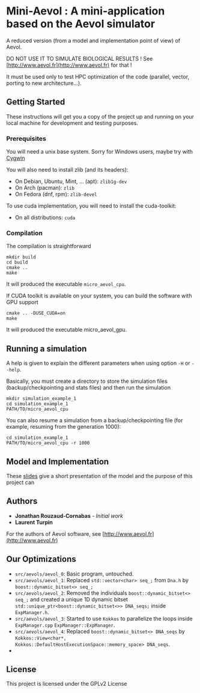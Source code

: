 # Mini-Aevol : A mini-application based on the Aevol simulator

A reduced version (from a model and implementation point of view) of Aevol.

DO NOT USE IT TO SIMULATE BIOLOGICAL RESULTS ! See [http://www.aevol.fr](http://www.aevol.fr) for that !

It must be used only to test HPC optimization of the code (parallel, vector, porting to new architecture...).

## Getting Started

These instructions will get you a copy of the project up and running on your local machine for development and testing purposes.

### Prerequisites

You will need a unix base system. Sorry for Windows users, maybe try with [Cygwin](http://www.cygwin.com/)

You will also need to install zlib (and its headers):

+ On Debian, Ubuntu, Mint, ... (apt): `zlib1g-dev`
+ On Arch (pacman): `zlib`
+ On Fedora (dnf, rpm): `zlib-devel`

To use cuda implementation, you will need to install the cuda-toolkit:

+ On all distributions: `cuda`

### Compilation

The compilation is straightforward

```
mkdir build
cd build
cmake ..
make
```

It will produced the executable `micro_aevol_cpu`.

If CUDA toolkit is available on your system, you can build the software with GPU support

```
cmake .. -DUSE_CUDA=on
make
```

It will produced the executable micro_aevol_gpu.

## Running a simulation

A help is given to explain the different parameters when using option `-H` or `--help`.

Basically, you must create a directory to store the simulation files (backup/checkpointing and stats files) and then run the simulation

```
mkdir simulation_example_1
cd simulation_example_1
PATH/TO/micro_aevol_cpu
```

You can also resume a simulation from a backup/checkpointing file (for example, resuming from the generation 1000):

```
cd simulation_example_1
PATH/TO/micro_aevol_cpu -r 1000
```

## Model and Implementation

These [slides](/presentation/slides.pdf) give a short presentation of the model and the purpose of this project can

## Authors

* **Jonathan Rouzaud-Cornabas** - *Initial work*
* **Laurent Turpin**

For the authors of Aevol software, see [http://www.aevol.fr](http://www.aevol.fr)

## Our Optimizations

* `src/aevols/aevol_0`: Basic program, untouched.
* `src/aevols/aevol_1`: Replaced `std::vector<char> seq_;` from `Dna.h` by `boost::dynamic_bitset<> seq_;`
* `src/aevols/aevol_2`: Removed the individuals `boost::dynamic_bitset<> seq_;` and created a unique 1D dynamic bitset `std::unique_ptr<boost::dynamic_bitset<>> DNA_seqs;` inside `ExpManager.h`.
* `src/aevols/aevol_3`: Started to use `Kokkos` to parallelize the loops inside `ExpManager.cpp` `ExpManager::ExpManager`.
* `src/aevols/aevol_4`: Replaced `boost::dynamic_bitset<> DNA_seqs` by  `Kokkos::View<char*, Kokkos::DefaultHostExecutionSpace::memory_space> DNA_seqs`.
*

## License

This project is licensed under the GPLv2 License
